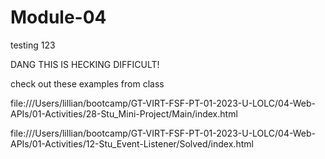 # Module-04

testing 123

DANG THIS IS HECKING DIFFICULT!


check out these examples from class

file:///Users/lillian/bootcamp/GT-VIRT-FSF-PT-01-2023-U-LOLC/04-Web-APIs/01-Activities/28-Stu_Mini-Project/Main/index.html

file:///Users/lillian/bootcamp/GT-VIRT-FSF-PT-01-2023-U-LOLC/04-Web-APIs/01-Activities/12-Stu_Event-Listener/Solved/index.html
